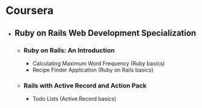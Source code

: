 <html lang="en">
  <head>
    <meta charset="utf-8">
    <meta http-equiv="X-UA-Compatible" content="IE=edge">
    <meta name="viewport" content="width=device-width, initial-scale=1">
    <title>Readme - Coursera</title>
  </head>
  <body>
    <h1>Coursera</h1>
    <ul>
    	<li><h2>Ruby on Rails Web Development Specialization</h2>
    		<ul>
    			<li><h3>Ruby on Rails: An Introduction</h3>
    				<ul>
    					<li>Calculating Maximum Word Frequency (Ruby basics)</li>
    					<li>Recipe Finder Application (Ruby on Rails basics)</li>
					</ul>
    			</li>
    			<li><h3>Rails with Active Record and Action Pack</h3>
	    			<ul>
	    				<li>Todo Lists (Active Record basics)</li>
	    			</ul>
    			</li>
    		</ul>
    	</li>
    </ul>
  </body>
</html>